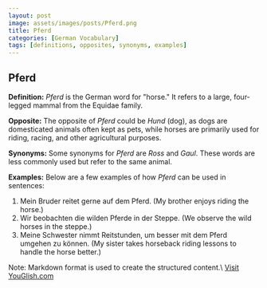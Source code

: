 ```yaml
---
layout: post
image: assets/images/posts/Pferd.png
title: Pferd
categories: [German Vocabulary]
tags: [definitions, opposites, synonyms, examples]
---
```


## Pferd 

**Definition:**
*Pferd* is the German word for "horse." It refers to a large, four-legged mammal from the Equidae family.

**Opposite:**
The opposite of *Pferd* could be *Hund* (dog), as dogs are domesticated animals often kept as pets, while horses are primarily used for riding, racing, and other agricultural purposes.

**Synonyms:**
Some synonyms for *Pferd* are *Ross* and *Gaul*. These words are less commonly used but refer to the same animal.

**Examples:**
Below are a few examples of how *Pferd* can be used in sentences:

1. Mein Bruder reitet gerne auf dem Pferd. (My brother enjoys riding the horse.)
2. Wir beobachten die wilden Pferde in der Steppe. (We observe the wild horses in the steppe.)
3. Meine Schwester nimmt Reitstunden, um besser mit dem Pferd umgehen zu können. (My sister takes horseback riding lessons to handle the horse better.)

Note: Markdown format is used to create the structured content.\ <a id="yg-widget-0" class="youglish-widget" data-query="Pferd" data-lang="german" data-components="8412" data-auto-start="0" data-bkg-color="theme_light" data-title="How%20to%20pronounce%20Pferd%20in%20German"  rel="nofollow" href="https://youglish.com">Visit YouGlish.com</a><script async src="https://youglish.com/public/emb/widget.js" charset="utf-8"></script>